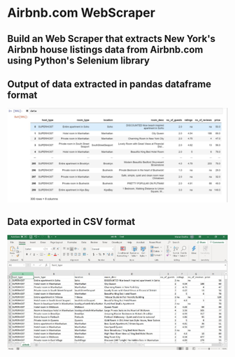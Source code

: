 # Airbnb.com WebScraper

## Build an Web Scraper that extracts New York's Airbnb house listings data from Airbnb.com using Python's Selenium library

## Output of data extracted in pandas dataframe format

![](https://github.com/Manandedhia/Airbnb.com-Web-Scraper/blob/master/airbnbdataframess.JPG)

## Data exported in CSV format

![](https://github.com/Manandedhia/Airbnb.com-Web-Scraper/blob/master/airbnbexcelss.JPG)

